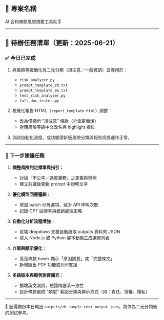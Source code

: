## 📌 專案名稱

AI 合約條款風險摘要工具助手

---

## 🔄 待辦任務清單（更新：2025-06-21）

### ✅ 今日已完成

1. 將風險等級簡化為二元分類（須注意／一般資訊）並套用於：

   * `risk_analyzer.py`
   * `prompt_template_zh.txt`
   * `prompt_template_en.txt`
   * `test_risk_analyzer.py`
   * `full_doc_tester.py`
2. 視覺化報告 HTML（`report_template.html`）調整：

   * 改為僅顯示 "須注意" 條款（介面更簡潔）
   * 對應風險等級中文改名與 highlight 欄位
3. 測試自動化流程，成功驗證新版風險分類與報告切換運作正常。

---

### 📌 下一步建議任務

1. **調整風險判定標準與指引：**

   * 討論「不公平／過度義務」之定義與舉例
   * 建立共識後更新 prompt 中說明文字

2. **優化模型回應邏輯：**

   * 增加 batch 分析選項，減少 API 呼叫次數
   * 記錄 GPT 回傳率與錯誤處理策略

3. **自動化分析流程增強：**

   * 前端 dropdown 支援自動讀取 outputs 資料夾 JSON
   * 寫入 Node.js 或 Python 腳本動態生成選單列表

4. **介面與顯示優化：**

   * 高亮條款 hover 顯示「原因摘要」或「完整條文」
   * 新增匯出 PDF 功能或列印支援

5. **多語版本與範例測資擴充：**

   * 擴增英文測資，驗證跨語系一致性
   * 設計條款風險 "類型" 範圍分類與顯示方式（如：責任、授權、隱私）

---

📂 記得備份本日輸出 `outputs/zh_sample_test_output.json`，將作為二元分類後的測試參考。
